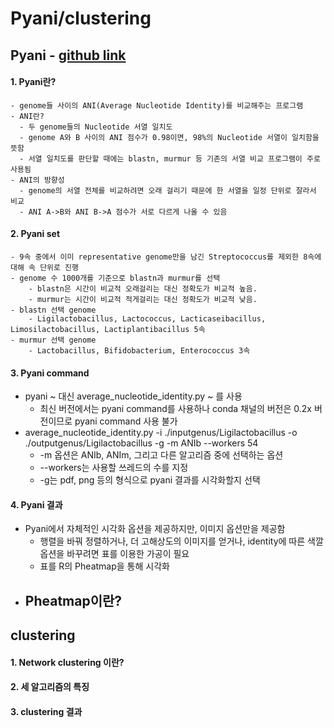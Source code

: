 Pyani/clustering
====================
## Pyani - [github link](https://github.com/widdowquinn/pyani)

#### 1. Pyani란?

    - genome들 사이의 ANI(Average Nucleotide Identity)를 비교해주는 프로그램
    - ANI란?
      - 두 genome들의 Nucleotide 서열 일치도
      - genome A와 B 사이의 ANI 점수가 0.98이면, 98%의 Nucleotide 서열이 일치함을 뜻함
      - 서열 일치도를 판단할 때에는 blastn, murmur 등 기존의 서열 비교 프로그램이 주로 사용됨
    - ANI의 방향성
      - genome의 서열 전체를 비교하려면 오래 걸리기 때문에 한 서열을 일정 단위로 잘라서 비교
      - ANI A->B와 ANI B->A 점수가 서로 다르게 나올 수 있음

#### 2. Pyani set

    - 9속 중에서 이미 representative genome만을 남긴 Streptococcus를 제외한 8속에 대해 속 단위로 진행
    - genome 수 1000개를 기준으로 blastn과 murmur를 선택
        - blastn은 시간이 비교적 오래걸리는 대신 정확도가 비교적 높음.
        - murmur는 시간이 비교적 적게걸리는 대신 정확도가 비교적 낮음.
    - blastn 선택 genome
        - Ligilactobacillus, Lactococcus, Lacticaseibacillus, Limosilactobacillus, Lactiplantibacillus 5속
    - murmur 선택 genome
        - Lactobacillus, Bifidobacterium, Enterococcus 3속

#### 3. Pyani command

  - pyani ~ 대신 average_nucleotide_identity.py ~ 를 사용
    - 최신 버전에서는 pyani command를 사용하나 conda 채널의 버전은 0.2x 버전이므로 pyani command 사용 불가
  - average_nucleotide_identity.py -i ./inputgenus/Ligilactobacillus -o ./outputgenus/Ligilactobacillus -g -m ANIb --workers 54
    - -m 옵션은 ANIb, ANIm, 그리고 다른 알고리즘 중에 선택하는 옵션
    - --workers는 사용할 쓰레드의 수를 지정
    - -g는 pdf, png 등의 형식으로 pyani 결과를 시각화할지 선택 

#### 4. Pyani 결과
  
  - Pyani에서 자체적인 시각화 옵션을 제공하지만, 이미지 옵션만을 제공함
    - 행렬을 바꿔 정렬하거나, 더 고해상도의 이미지를 얻거나, identity에 따른 색깔 옵션을 바꾸려면 표를 이용한 가공이 필요
    - 표를 R의 Pheatmap을 통해 시각화
  - Pheatmap이란?
    - 

## clustering

#### 1. Network clustering 이란?

#### 2. 세 알고리즘의 특징

#### 3. clustering 결과

